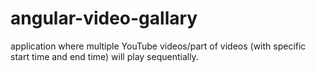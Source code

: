 # angular-video-gallary
application where multiple YouTube videos/part of videos (with specific start time and end time) will play sequentially.
